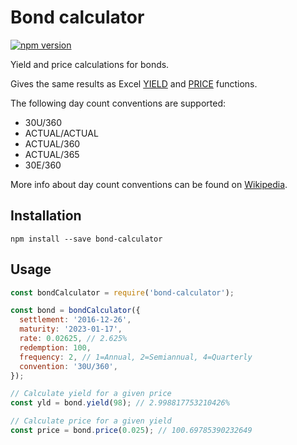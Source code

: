 # Bond calculator

[![npm version](https://badge.fury.io/js/bond-calculator.svg)](https://badge.fury.io/js/bond-calculator)

Yield and price calculations for bonds.

Gives the same results as Excel [YIELD](https://support.office.com/en-US/article/YIELD-function-F5F5CA43-C4BD-434F-8BD2-ED3C9727A4FE) and [PRICE](https://support.office.com/en-us/article/PRICE-function-3ea9deac-8dfa-436f-a7c8-17ea02c21b0a) functions.

The following day count conventions are supported:
* 30U/360
* ACTUAL/ACTUAL
* ACTUAL/360
* ACTUAL/365
* 30E/360

More info about day count conventions can be found on [Wikipedia](https://en.wikipedia.org/wiki/Day_count_convention).

## Installation
```
npm install --save bond-calculator
```

## Usage
```javascript
const bondCalculator = require('bond-calculator');

const bond = bondCalculator({
  settlement: '2016-12-26',
  maturity: '2023-01-17',
  rate: 0.02625, // 2.625%
  redemption: 100,
  frequency: 2, // 1=Annual, 2=Semiannual, 4=Quarterly
  convention: '30U/360',
});

// Calculate yield for a given price
const yld = bond.yield(98); // 2.998817753210426%

// Calculate price for a given yield
const price = bond.price(0.025); // 100.69785390232649
```
